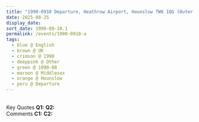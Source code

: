 ```yaml
---
title: "1990-0910 Departure, Heathrow Airport, Hounslow TW6 1QG (Outer London), Middlesex, UK"
date: 2025-08-25
display_date: 
sort_date: 1990-09-10.1
permalink: /events/1990-0910-a
tags:
  - blue @ English
  - brown @ UK
  - crimson @ 1990
  - deeppink @ Other
  - green @ 1990-08
  - maroon @ Middlesex
  - orange @ Hounslow
  - peru @ Departure
---
```


<br>

<wave-list>
  <list-title color="DarkSeaGreen" width="55">Key Quotes</list-title>
  <list-item color="BlanchedAlmond" width="280"><b>Q1:</b> <i></i></list-item>
  <list-item color="Lavender" width="280"><b>Q2:</b> <i></i></list-item>
</wave-list>

<br>

<wave-list>
  <list-title color="DarkSeaGreen" width="55">Comments</list-title>
  <list-item color="BlanchedAlmond" width="280"><b>C1:</b> <i></i></list-item>
  <list-item color="Lavender" width="280"><b>C2:</b> <i></i></list-item>
</wave-list>